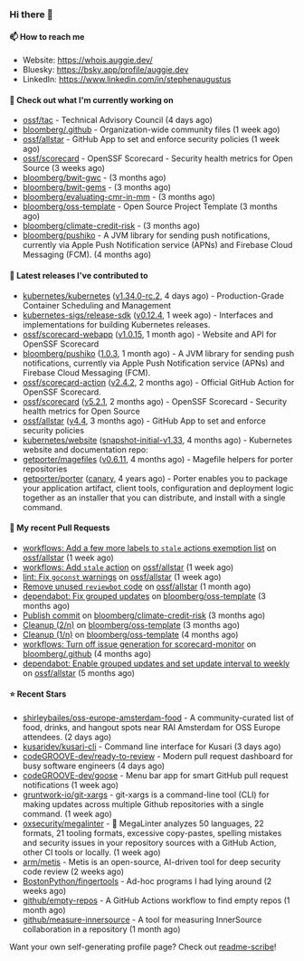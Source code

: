### Hi there 👋

#### 📫 How to reach me

- Website: https://whois.auggie.dev/
- Bluesky: https://bsky.app/profile/auggie.dev
- LinkedIn: https://www.linkedin.com/in/stephenaugustus

#### 👷 Check out what I'm currently working on

- [ossf/tac](https://github.com/ossf/tac) - Technical Advisory Council (4 days ago)
- [bloomberg/.github](https://github.com/bloomberg/.github) - Organization-wide community files (1 week ago)
- [ossf/allstar](https://github.com/ossf/allstar) - GitHub App to set and enforce security policies (1 week ago)
- [ossf/scorecard](https://github.com/ossf/scorecard) - OpenSSF Scorecard - Security health metrics for Open Source (3 weeks ago)
- [bloomberg/bwit-gwc](https://github.com/bloomberg/bwit-gwc) -  (3 months ago)
- [bloomberg/bwit-gems](https://github.com/bloomberg/bwit-gems) -  (3 months ago)
- [bloomberg/evaluating-cmr-in-mm](https://github.com/bloomberg/evaluating-cmr-in-mm) -  (3 months ago)
- [bloomberg/oss-template](https://github.com/bloomberg/oss-template) - Open Source Project Template (3 months ago)
- [bloomberg/climate-credit-risk](https://github.com/bloomberg/climate-credit-risk) -  (3 months ago)
- [bloomberg/pushiko](https://github.com/bloomberg/pushiko) - A JVM library for sending push notifications, currently via Apple Push Notification service (APNs) and Firebase Cloud Messaging (FCM). (4 months ago)

#### 🔭 Latest releases I've contributed to

- [kubernetes/kubernetes](https://github.com/kubernetes/kubernetes) ([v1.34.0-rc.2](https://github.com/kubernetes/kubernetes/releases/tag/v1.34.0-rc.2), 4 days ago) - Production-Grade Container Scheduling and Management
- [kubernetes-sigs/release-sdk](https://github.com/kubernetes-sigs/release-sdk) ([v0.12.4](https://github.com/kubernetes-sigs/release-sdk/releases/tag/v0.12.4), 1 week ago) - Interfaces and implementations for building Kubernetes releases.
- [ossf/scorecard-webapp](https://github.com/ossf/scorecard-webapp) ([v1.0.15](https://github.com/ossf/scorecard-webapp/releases/tag/v1.0.15), 1 month ago) - Website and API for OpenSSF Scorecard
- [bloomberg/pushiko](https://github.com/bloomberg/pushiko) ([1.0.3](https://github.com/bloomberg/pushiko/releases/tag/1.0.3), 1 month ago) - A JVM library for sending push notifications, currently via Apple Push Notification service (APNs) and Firebase Cloud Messaging (FCM).
- [ossf/scorecard-action](https://github.com/ossf/scorecard-action) ([v2.4.2](https://github.com/ossf/scorecard-action/releases/tag/v2.4.2), 2 months ago) - Official GitHub Action for OpenSSF Scorecard.
- [ossf/scorecard](https://github.com/ossf/scorecard) ([v5.2.1](https://github.com/ossf/scorecard/releases/tag/v5.2.1), 2 months ago) - OpenSSF Scorecard - Security health metrics for Open Source
- [ossf/allstar](https://github.com/ossf/allstar) ([v4.4](https://github.com/ossf/allstar/releases/tag/v4.4), 3 months ago) - GitHub App to set and enforce security policies
- [kubernetes/website](https://github.com/kubernetes/website) ([snapshot-initial-v1.33](https://github.com/kubernetes/website/releases/tag/snapshot-initial-v1.33), 4 months ago) - Kubernetes website and documentation repo: 
- [getporter/magefiles](https://github.com/getporter/magefiles) ([v0.6.11](https://github.com/getporter/magefiles/releases/tag/v0.6.11), 4 months ago) - Magefile helpers for porter repositories
- [getporter/porter](https://github.com/getporter/porter) ([canary](https://github.com/getporter/porter/releases/tag/canary), 4 years ago) - Porter enables you to package your application artifact, client tools, configuration and deployment logic together as an installer that you can distribute, and install with a single command.

#### 🔨 My recent Pull Requests

- [workflows: Add a few more labels to `stale` actions exemption list](https://github.com/ossf/allstar/pull/724) on [ossf/allstar](https://github.com/ossf/allstar) (1 week ago)
- [workflows: Add `stale` action](https://github.com/ossf/allstar/pull/720) on [ossf/allstar](https://github.com/ossf/allstar) (1 week ago)
- [lint: Fix `goconst` warnings](https://github.com/ossf/allstar/pull/719) on [ossf/allstar](https://github.com/ossf/allstar) (1 week ago)
- [Remove unused `reviewbot` code](https://github.com/ossf/allstar/pull/713) on [ossf/allstar](https://github.com/ossf/allstar) (1 month ago)
- [dependabot: Fix grouped updates](https://github.com/bloomberg/oss-template/pull/10) on [bloomberg/oss-template](https://github.com/bloomberg/oss-template) (3 months ago)
- [Publish commit](https://github.com/bloomberg/climate-credit-risk/pull/1) on [bloomberg/climate-credit-risk](https://github.com/bloomberg/climate-credit-risk) (3 months ago)
- [Cleanup (2/n)](https://github.com/bloomberg/oss-template/pull/9) on [bloomberg/oss-template](https://github.com/bloomberg/oss-template) (3 months ago)
- [Cleanup (1/n)](https://github.com/bloomberg/oss-template/pull/7) on [bloomberg/oss-template](https://github.com/bloomberg/oss-template) (4 months ago)
- [workflows: Turn off issue generation for scorecard-monitor](https://github.com/bloomberg/.github/pull/23) on [bloomberg/.github](https://github.com/bloomberg/.github) (4 months ago)
- [dependabot: Enable grouped updates and set update interval to weekly](https://github.com/ossf/allstar/pull/671) on [ossf/allstar](https://github.com/ossf/allstar) (5 months ago)

#### ⭐ Recent Stars

- [shirleybailes/oss-europe-amsterdam-food](https://github.com/shirleybailes/oss-europe-amsterdam-food) - A community-curated list of food, drinks, and hangout spots near RAI Amsterdam for OSS Europe attendees. (2 days ago)
- [kusaridev/kusari-cli](https://github.com/kusaridev/kusari-cli) - Command line interface for Kusari (3 days ago)
- [codeGROOVE-dev/ready-to-review](https://github.com/codeGROOVE-dev/ready-to-review) - Modern pull request dashboard for busy software engineers (4 days ago)
- [codeGROOVE-dev/goose](https://github.com/codeGROOVE-dev/goose) - Menu bar app for smart GitHub pull request notifications (1 week ago)
- [gruntwork-io/git-xargs](https://github.com/gruntwork-io/git-xargs) - git-xargs is a command-line tool (CLI) for making updates across multiple Github repositories with a single command.  (1 week ago)
- [oxsecurity/megalinter](https://github.com/oxsecurity/megalinter) - 🦙 MegaLinter analyzes 50 languages, 22 formats, 21 tooling formats, excessive copy-pastes, spelling mistakes and security issues in your repository sources with a GitHub Action, other CI tools or locally. (1 week ago)
- [arm/metis](https://github.com/arm/metis) - Metis is an open-source, AI-driven tool for deep security code review (2 weeks ago)
- [BostonPython/fingertools](https://github.com/BostonPython/fingertools) - Ad-hoc programs I had lying around (2 weeks ago)
- [github/empty-repos](https://github.com/github/empty-repos) - A GitHub Actions workflow to find empty repos (1 month ago)
- [github/measure-innersource](https://github.com/github/measure-innersource) - A tool for measuring InnerSource collaboration in a repository (1 month ago)



Want your own self-generating profile page? Check out [readme-scribe](https://github.com/muesli/readme-scribe)!
